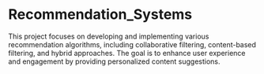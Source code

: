 # Recommendation_Systems
This project focuses on developing and implementing various recommendation algorithms, including collaborative filtering, content-based filtering, and hybrid approaches. The goal is to enhance user experience and engagement by providing personalized content suggestions.
